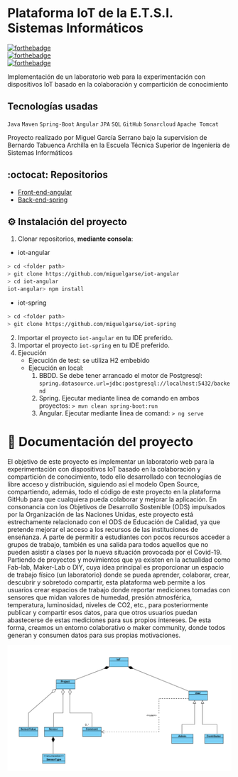 # Plataforma IoT de la E.T.S.I. Sistemas Informáticos

[![forthebadge](https://forthebadge.com/images/badges/built-with-love.svg)](https://forthebadge.com)    
[![forthebadge](https://forthebadge.com/images/badges/contains-tasty-spaghetti-code.svg)](https://forthebadge.com)  
[![forthebadge](https://forthebadge.com/images/badges/gluten-free.svg)](https://forthebadge.com)


Implementación de un laboratorio web para la experimentación con dispositivos IoT basado en la colaboración y compartición de conocimiento

## Tecnologías usadas
`Java` `Maven` `Spring-Boot` `Angular` `JPA` `SQL` `GitHub` `Sonarcloud` `Apache Tomcat`

Proyecto realizado por Miguel García Serrano bajo la supervision de Bernardo Tabuenca Archilla en la Escuela Técnica Superior de Ingeniería de Sistemas Informáticos

## :octocat: Repositorios
* [Front-end-angular](https://github.com/miguelgarse/iot-angular)
* [Back-end-spring](https://github.com/miguelgarse/iot-spring)

## :gear: Instalación del proyecto
1. Clonar repositorios, **mediante consola**:
* iot-angular
```sh
> cd <folder path>
> git clone https://github.com/miguelgarse/iot-angular
> cd iot-angular
iot-angular> npm install
```

* iot-spring
        
```sh
> cd <folder path>
> git clone https://github.com/miguelgarse/iot-spring
```

2. Importar el proyecto `iot-angular` en tu IDE preferido.
3. Importar el proyecto `iot-spring` en tu IDE preferido.
5. Ejecución
   * Ejecución de test: se utiliza H2 embebido
   * Ejecución en local:
      1. BBDD. Se debe tener arrancado el motor de Postgresql: `spring.datasource.url=jdbc:postgresql://localhost:5432/backend`
      2. Spring. Ejecutar mediante linea de comando en ambos proyectos: `> mvn clean spring-boot:run`  
      4. Angular. Ejecutar mediante linea de comand: `> ng serve`
	  

# :book: Documentación del proyecto

El objetivo de este proyecto es implementar un laboratorio web para la experimentación con dispositivos IoT basado en la colaboración y compartición de conocimiento, todo ello desarrollado con tecnologías de libre acceso y distribución, siguiendo así el modelo Open Source, compartiendo, además, todo el código de este proyecto en la plataforma GitHub para que cualquiera pueda colaborar y mejorar la aplicación. 
En consonancia con los Objetivos de Desarrollo Sostenible (ODS) impulsados por la Organización de las Naciones Unidas, este proyecto está estrechamente relacionado con el ODS de Educación de Calidad, ya que pretende mejorar el acceso a los recursos de las instituciones de enseñanza. A parte de permitir a estudiantes con pocos recursos acceder a grupos de trabajo, también es una salida para todos aquellos que no pueden asistir a clases por la nueva situación provocada por el Covid-19.
Partiendo de proyectos y movimientos que ya existen en la actualidad como Fab-lab, Maker-Lab o DIY, cuya idea principal es proporcionar un espacio de trabajo físico (un laboratorio) donde se pueda aprender, colaborar, crear, descubrir y sobretodo compartir, esta plataforma web permite a los usuarios crear espacios de trabajo donde reportar mediciones tomadas con sensores que midan valores de humedad, presión atmosférica, temperatura, luminosidad, niveles de CO2, etc., para posteriormente publicar y compartir esos datos, para que otros usuarios puedan abastecerse de estas mediciones para sus propios intereses. De esta forma, creamos un entorno colaborativo o maker community, donde todos generan y consumen datos para sus propias motivaciones.

![](./docs/domain_model.PNG)

